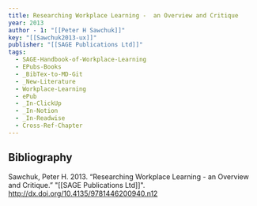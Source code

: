 ```yaml
---
title: Researching Workplace Learning -  an Overview and Critique
year: 2013
author - 1: "[[Peter H Sawchuk]]"
key: "[[Sawchuk2013-ux]]"
publisher: "[[SAGE Publications Ltd]]"
tags:
  - SAGE-Handbook-of-Workplace-Learning
  - EPubs-Books
  - _BibTex-to-MD-Git
  - _New-Literature
  - Workplace-Learning
  - ePub
  - _In-ClickUp
  - _In-Notion
  - _In-Readwise
  - Cross-Ref-Chapter
---
```


## Bibliography
Sawchuk, Peter H. 2013. “Researching Workplace Learning -  an Overview and Critique.” "[[SAGE Publications Ltd]]". http://dx.doi.org/10.4135/9781446200940.n12